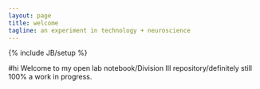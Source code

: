 ```yaml
---
layout: page
title: welcome
tagline: an experiment in technology + neuroscience
---
```

{% include JB/setup %}

#hi
Welcome to my open lab notebook/Division III repository/definitely still 100% a work in progress.

	
<!--

## Sample Posts

This blog contains sample posts which help stage pages and blog data.
When you don't need the samples anymore just delete the `_posts/core-samples` folder.

    $ rm -rf _posts/core-samples

Here's a sample "posts list".

<ul class="posts">
  {% for post in site.posts %}
    <li><span>{{ post.date | date_to_string }}</span> &raquo; <a href="{{ BASE_PATH }}{{ post.url }}">{{ post.title }}</a></li>
  {% endfor %}
</ul>

-->


